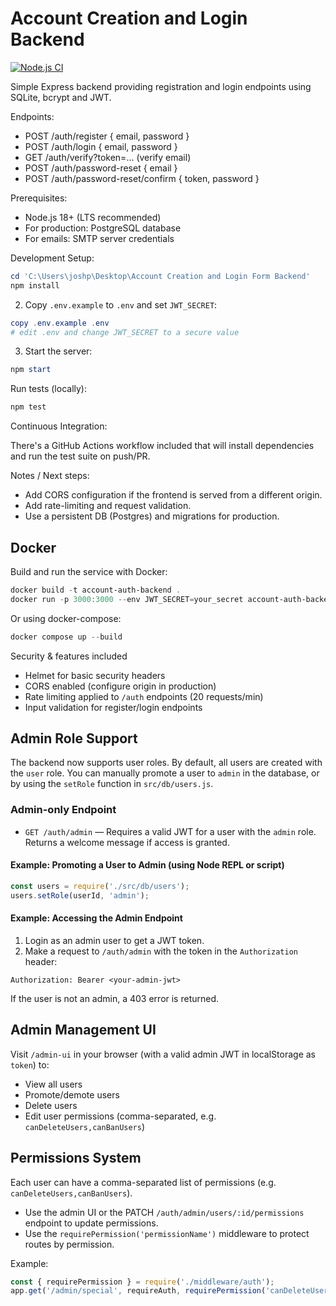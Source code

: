 # Account Creation and Login Backend

[![Node.js CI](https://github.com/Joshpalen/Account-Creation-and-Login-Form-Backend/actions/workflows/nodejs.yml/badge.svg)](https://github.com/Joshpalen/Account-Creation-and-Login-Form-Backend/actions/workflows/nodejs.yml)

Simple Express backend providing registration and login endpoints using SQLite, bcrypt and JWT.

Endpoints:
- POST /auth/register { email, password }
- POST /auth/login { email, password }
- GET /auth/verify?token=... (verify email)
- POST /auth/password-reset { email }
- POST /auth/password-reset/confirm { token, password }

Prerequisites:
- Node.js 18+ (LTS recommended)
- For production: PostgreSQL database
- For emails: SMTP server credentials

Development Setup:

```powershell
cd 'C:\Users\joshp\Desktop\Account Creation and Login Form Backend'
npm install
```

2. Copy `.env.example` to `.env` and set `JWT_SECRET`:

```powershell
copy .env.example .env
# edit .env and change JWT_SECRET to a secure value
```

3. Start the server:

```powershell
npm start
```

Run tests (locally):

```powershell
npm test
```

Continuous Integration:

There's a GitHub Actions workflow included that will install dependencies and run the test suite on push/PR.

Notes / Next steps:
- Add CORS configuration if the frontend is served from a different origin.
- Add rate-limiting and request validation.
- Use a persistent DB (Postgres) and migrations for production.

Docker
------
Build and run the service with Docker:

```powershell
docker build -t account-auth-backend .
docker run -p 3000:3000 --env JWT_SECRET=your_secret account-auth-backend
```

Or using docker-compose:

```powershell
docker compose up --build
```

Security & features included
- Helmet for basic security headers
- CORS enabled (configure origin in production)
- Rate limiting applied to `/auth` endpoints (20 requests/min)
- Input validation for register/login endpoints

## Admin Role Support

The backend now supports user roles. By default, all users are created with the `user` role. You can manually promote a user to `admin` in the database, or by using the `setRole` function in `src/db/users.js`.

### Admin-only Endpoint

- `GET /auth/admin` — Requires a valid JWT for a user with the `admin` role. Returns a welcome message if access is granted.

#### Example: Promoting a User to Admin (using Node REPL or script)

```js
const users = require('./src/db/users');
users.setRole(userId, 'admin');
```

#### Example: Accessing the Admin Endpoint

1. Login as an admin user to get a JWT token.
2. Make a request to `/auth/admin` with the token in the `Authorization` header:

```
Authorization: Bearer <your-admin-jwt>
```

If the user is not an admin, a 403 error is returned.

## Admin Management UI

Visit `/admin-ui` in your browser (with a valid admin JWT in localStorage as `token`) to:
- View all users
- Promote/demote users
- Delete users
- Edit user permissions (comma-separated, e.g. `canDeleteUsers,canBanUsers`)

## Permissions System

Each user can have a comma-separated list of permissions (e.g. `canDeleteUsers,canBanUsers`).

- Use the admin UI or the PATCH `/auth/admin/users/:id/permissions` endpoint to update permissions.
- Use the `requirePermission('permissionName')` middleware to protect routes by permission.

Example:
```js
const { requirePermission } = require('./middleware/auth');
app.get('/admin/special', requireAuth, requirePermission('canDeleteUsers'), (req, res) => { ... });
```


